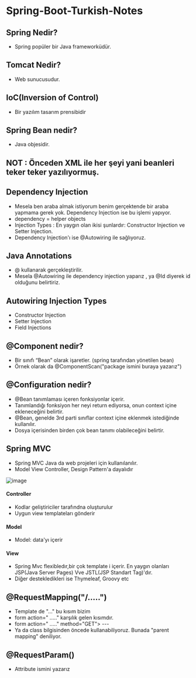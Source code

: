# Spring-Boot-Turkish-Notes


## Spring Nedir?

- Spring popüler bir Java frameworküdür.

## Tomcat Nedir?

- Web sunucusudur.

## IoC(Inversion of Control)

- Bir yazılım tasarım prensibidir

## Spring Bean nedir?

 - Java objesidir.
 
## NOT : Önceden XML ile her şeyi yani beanleri teker teker yazılıyormuş.

## Dependency Injection
 
- Mesela ben araba almak istiyorum benim gerçektende bir araba yapmama gerek yok. Dependency Injection ise bu işlemi yapıyor.
-  dependency = helper objects
- Injection Types : En yaygın olan ikisi şunlardır: Constructor Injection ve Setter Injection.
- Dependency Injection'ı ise  @Autowiring ile sağlıyoruz.

## Java Annotations

- @ kullanarak gerçekleştirilir.
- Mesela @Autowiring ile dependency injection yaparız , ya @Id  diyerek id olduğunu belirtiriz.

## Autowiring Injection Types

- Constructor Injection
- Setter Injection
- Field Injections

## @Component nedir?

- Bir sınıfı “Bean” olarak işaretler. (spring tarafından yönetilen bean)
- Örnek olarak da @ComponentScan("package ismini buraya yazarız")

## @Configuration nedir?

- @Bean tanımlaması içeren fonksiyonlar içerir.
- Tanımlandığı fonksiyon her neyi return ediyorsa, onun context içine ekleneceğini belirtir.
- @Bean, genelde 3rd parti sınıflar context içine eklenmek istediğinde kullanılır. 
- Dosya içerisinden birden çok bean tanımı olabileceğini belirtir.

## Spring MVC

- Spring MVC Java da web projeleri için kullanılanılır.
- Model View Controller, Design Pattern'a dayalıdır

![image](https://user-images.githubusercontent.com/61595808/205362688-f592ad58-6933-4101-91b3-6fcceaac9957.png)

#### Controller

- Kodlar geliştiriciler tarafındna oluşturulur
- Uygun view templateları gönderir

#### Model

- Model: data'yı içerir

#### View

- Spring Mvc flexibledır,bir çok template i içerir. En yaygın olanları JSP(Java Server Pages) Vve JSTL(JSP Standart Tag)'dır.
- Diğer destekledikleri ise Thymeleaf, Groovy etc

## @RequestMapping("/.....")

- Template de  "..." bu kısım bizim 
- form action=" ....." karşılık gelen kısımdır.
- form action=" ....."  method="GET"> ---  </form>
- Ya da class bilgisinden öncede kullanabiliyoruz. Bunada "parent mapping" deniliyor.

## @RequestParam()

- Attribute ismini yazarız
  
  
